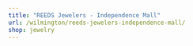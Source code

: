 ```yaml
---
title: "REEDS Jewelers - Independence Mall"
url: /wilmington/reeds-jewelers-independence-mall/
shop: jewelry
---
```

